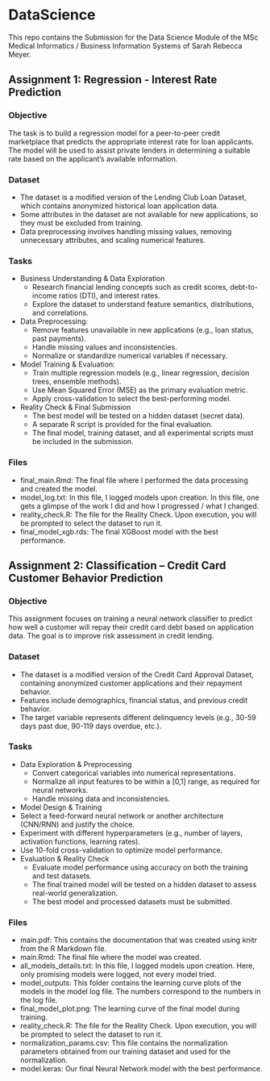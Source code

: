 # DataScience

This repo contains the Submission for the Data Science Module of the MSc Medical Informatics / Business Information Systems of Sarah Rebecca Meyer.


## Assignment 1: Regression - Interest Rate Prediction

### Objective
The task is to build a regression model for a peer-to-peer credit marketplace that predicts the appropriate interest rate for loan applicants. The model will be used to assist private lenders in determining a suitable rate based on the applicant’s available information.

### Dataset

- The dataset is a modified version of the Lending Club Loan Dataset, which contains anonymized historical loan application data.
- Some attributes in the dataset are not available for new applications, so they must be excluded from training.
- Data preprocessing involves handling missing values, removing unnecessary attributes, and scaling numerical features.

### Tasks

- Business Understanding & Data Exploration
  - Research financial lending concepts such as credit scores, debt-to-income ratios (DTI), and interest rates.
  - Explore the dataset to understand feature semantics, distributions, and correlations.
- Data Preprocessing:
  - Remove features unavailable in new applications (e.g., loan status, past payments).
  - Handle missing values and inconsistencies.
  - Normalize or standardize numerical variables if necessary.
- Model Training & Evaluation:
  - Train multiple regression models (e.g., linear regression, decision trees, ensemble methods).
  - Use Mean Squared Error (MSE) as the primary evaluation metric.
  - Apply cross-validation to select the best-performing model.
- Reality Check & Final Submission
  - The best model will be tested on a hidden dataset (secret data).
  - A separate R script is provided for the final evaluation.
  - The final model, training dataset, and all experimental scripts must be included in the submission.

### Files

- final_main.Rmd: The final file where I performed the data processing and created the model.
- model_log.txt: In this file, I logged models upon creation. In this file, one gets a glimpse of the work I did and how I progressed / what I changed.
- reality_check.R: The file for the Reality Check. Upon execution, you will be prompted to select the dataset to run it.
- final_model_xgb.rds: The final XGBoost model with the best performance.

## Assignment 2: Classification – Credit Card Customer Behavior Prediction

### Objective

This assignment focuses on training a neural network classifier to predict how well a customer will repay their credit card debt based on application data. The goal is to improve risk assessment in credit lending.

### Dataset
- The dataset is a modified version of the Credit Card Approval Dataset, containing anonymized customer applications and their repayment behavior.
- Features include demographics, financial status, and previous credit behavior.
- The target variable represents different delinquency levels (e.g., 30-59 days past due, 90-119 days overdue, etc.).

### Tasks

- Data Exploration & Preprocessing
  - Convert categorical variables into numerical representations.
  - Normalize all input features to be within a [0,1] range, as required for neural networks.
  - Handle missing data and inconsistencies.
-  Model Design & Training
  - Select a feed-forward neural network or another architecture (CNN/RNN) and justify the choice.
  - Experiment with different hyperparameters (e.g., number of layers, activation functions, learning rates).
  - Use 10-fold cross-validation to optimize model performance.
- Evaluation & Reality Check
  - Evaluate model performance using accuracy on both the training and test datasets.
  - The final trained model will be tested on a hidden dataset to assess real-world generalization.
  - The best model and processed datasets must be submitted.

### Files

- main.pdf: This contains the documentation that was created using knitr from the R Markdown file.
- main.Rmd: The final file where the model was created.
- all_models_details.txt: In this file, I logged  models upon creation. Here, only promising models were logged, not every model tried.
- model_outputs: This folder contains the learning curve plots of the models in the model log file. The numbers correspond to the numbers in the log file.
- final_model_plot.png: The learning curve of the final model during training.
- reality_check.R: The file for the Reality Check. Upon execution, you will be prompted to select the dataset to run it.
- normalization_params.csv: This file contains the normalization parameters obtained from our training dataset and used for the normalization.
- model.keras: Our final Neural Network model with the best performance.
